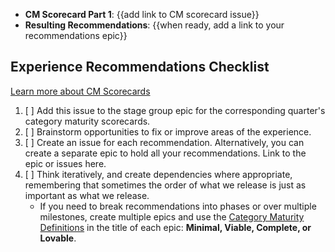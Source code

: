 <!--

Title should be: CM Scorecard Recommendations - {{Stage Group}} FY{{YY}}-Q{{quarter number}} - {{Title or Description of the Evaluated Workflow / JTBD}}
(e.g. “CM Scorecard Recommendations - Create:Source Code FY21-Q1 - Obtaining screenshots from testing artifacts”)

-->

- **CM Scorecard Part 1**: {{add link to CM scorecard issue}}
- **Resulting Recommendations**: {{when ready, add a link to your recommendations epic}}

## Experience Recommendations Checklist

[Learn more about CM Scorecards](https://about.gitlab.com/handbook/engineering/ux/category-maturity-scorecards/)

1. [ ] Add this issue to the stage group epic for the corresponding quarter's category maturity scorecards.
1. [ ] Brainstorm opportunities to fix or improve areas of the experience.
1. [ ] Create an issue for each recommendation. Alternatively, you can create a separate epic to hold all your recommendations. Link to the epic or issues here.
1. [ ] Think iteratively, and create dependencies where appropriate, remembering that sometimes the order of what we release is just as important as what we release.
   - If you need to break recommendations into phases or over multiple milestones, create multiple epics and use the [Category Maturity Definitions](https://about.gitlab.com/direction/maturity/) in the title of each epic: **Minimal, Viable, Complete, or Lovable**.
